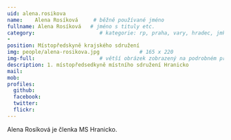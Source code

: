 ```yaml
---
uid: alena.rosikova
name:    Alena Rosíková     # běžně používané jméno
fullname: Alena Rosíková   # jméno s tituly etc.
category:                     # kategorie: rp, praha, vary, hradec, jmk, senat
- 
position: Místopředskyně krajského sdružení
img: people/alena-rosikova.jpg             # 165 x 220
img-full:                     # větší obrázek zobrazený na podrobném profilu
description: 1. místopředsedkyně místního sdružení Hranicko             # kratký popis, max 160 znaků
mail: 
mob: 
profiles:
  github:
  facebook: 
  twitter:         
  flickr: 
---
```

Alena Rosíková je členka MS Hranicko.
